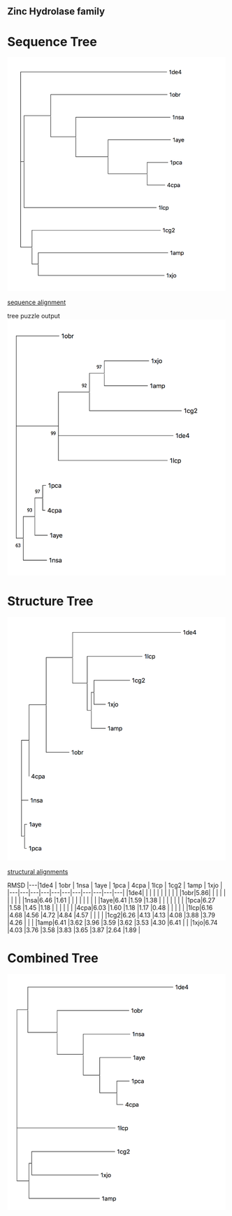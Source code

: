 ## Zinc Hydrolase family

# Sequence Tree
<img src="seq_tree.png" width="500">

[sequence alignment](sequence_alignment)

tree puzzle output
<img src="tree_puz.png" width="500">


# Structure Tree

<img src="Struc_tree.png" width="500">

[structural alignments](struct_alignments)

RMSD
|---|1de4 | 1obr | 1nsa | 1aye | 1pca | 4cpa | 1lcp | 1cg2 | 1amp | 1xjo |
|---|---|---|---|---|---|---|---|---|---|---|
|1de4| | | | | | | | | |
|1obr|5.86| | | | | | | | |
|1nsa|6.46 |1.61 | | | | | | | |
|1aye|6.41 |1.59 |1.38 | | | | | | | 
|1pca|6.27 |1.58 |1.45 |1.18 | | | | | |
|4cpa|6.03 |1.60 |1.18 |1.17 |0.48 | | | | | 
|1lcp|6.16 |4.68 |4.56 |4.72 |4.84 |4.57 | | | |
|1cg2|6.26 |4.13 |4.13 |4.08 |3.88 |3.79 |4.26 | | | 
|1amp|6.41 |3.62 |3.96 |3.59 |3.62 |3.53 |4.30 |6.41 | |
|1xjo|6.74 |4.03 |3.76 |3.58 |3.83 |3.65 |3.87 |2.64 |1.89 |

# Combined Tree

<img src="combined_tree.png" width="500">
